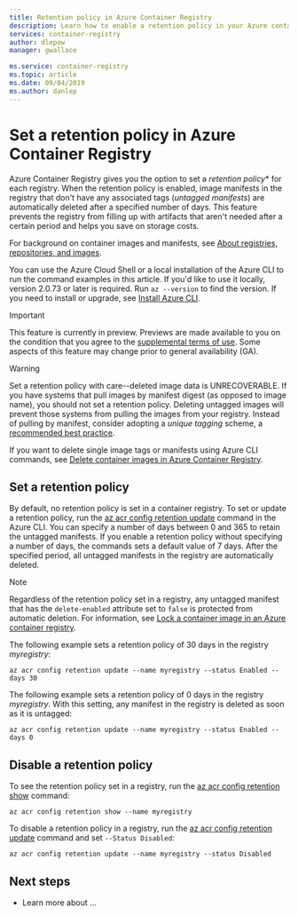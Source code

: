 ```yaml
---
title: Retention policy in Azure Container Registry
description: Learn how to enable a retention policy in your Azure container registry, for automatic deletion of untagged manifests after a defined period.
services: container-registry
author: dlepow
manager: gwallace

ms.service: container-registry
ms.topic: article
ms.date: 09/04/2019
ms.author: danlep
---
```

# Set a retention policy in Azure Container Registry

Azure Container Registry gives you the option to set a *retention policy** for each registry. When the retention policy is enabled, image manifests in the registry that don't have any associated tags (*untagged manifests*) are automatically deleted after a specified number of days. This feature prevents the registry from filling up with artifacts that aren't needed after a certain period and helps you save on storage costs. 

For background on container images and manifests, see [About registries, repositories, and images](container-registry-concepts.md).

You can use the Azure Cloud Shell or a local installation of the Azure CLI to run the command examples in this article. If you'd like to use it locally, version 2.0.73 or later is required. Run `az --version` to find the version. If you need to install or upgrade, see [Install Azure CLI][azure-cli].

> [!IMPORTANT]
> This feature is currently in preview. Previews are made available to you on the condition that you agree to the [supplemental terms of use][terms-of-use]. Some aspects of this feature may change prior to general availability (GA).

> [!WARNING]
> Set a retention policy with care--deleted image data is UNRECOVERABLE. If you have systems that pull images by manifest digest (as opposed to image name), you should not set a retention policy. Deleting untagged images will prevent those systems from pulling the images from your registry. Instead of pulling by manifest, consider adopting a *unique tagging* scheme, a [recommended best practice](container-registry-image-tag-version.md).

If you want to delete single image tags or manifests using Azure CLI commands, see [Delete container images in Azure Container Registry](container-registry-delete.md).

## Set a retention policy

By default, no retention policy is set in a container registry. To set or update a retention policy, run the [az acr config retention update][az-acr-config-retention-update] command in the Azure CLI. You can specify a number of days between 0 and 365 to retain the untagged manifests. If you enable a retention policy without specifying a number of days, the commands sets a default value of 7 days. After the specified period, all untagged manifests in the registry are automatically deleted.

> [!NOTE]
> Regardless of the retention policy set in a registry, any untagged manifest that has the `delete-enabled` attribute set to `false` is protected from automatic deletion. For information, see [Lock a container image in an Azure container registry](container-registry-image-lock.md).

The following example sets a retention policy of 30 days in the registry *myregistry*:

```azurecli
az acr config retention update --name myregistry --status Enabled --days 30
```

The following example sets a retention policy of 0 days in the registry *myregistry*. With this setting, any manifest in the registry is deleted as soon as it is untagged:

```azurecli
az acr config retention update --name myregistry --status Enabled --days 0
```

## Disable a retention policy

To see the retention policy set in a registry, run the [az acr config retention show][az-acr-config-retention-show] command:

```azurecli
az acr config retention show --name myregistry
```

To disable a retention policy in a registry, run the [az acr config retention update][az-acr-config-retention-update] command and set `--Status Disabled`:

```azurecli
az acr config retention update --name myregistry --status Disabled
```

## Next steps

* Learn more about ...

<!-- LINKS - external -->
[terms-of-use]: https://azure.microsoft.com/support/legal/preview-supplemental-terms/


<!-- LINKS - internal -->
[azure-cli]: /cli/azure/install-azure-cli
[az-acr-config-retention-update]: /cli/azure/acr/config/retention#az-acr-config-retention-update
[az-acr-config-retention-show]: /cli/azure/acr/config/retention#az-acr-config-retention-show
